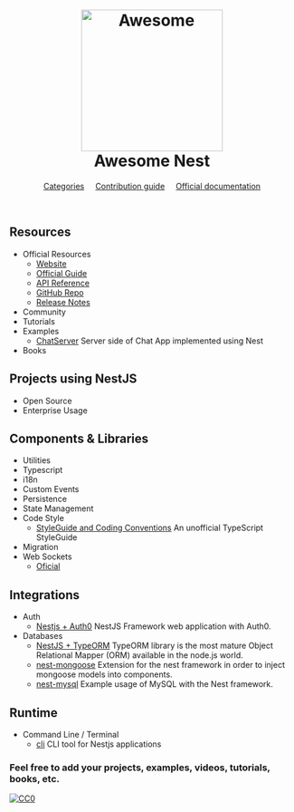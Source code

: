 <h1 align="center">
	<img width="250" src="http://nestjs.com/img/logo.png" alt="Awesome">
  <br>
  <center>
    <strong>Awesome Nest</strong>
  </center>
</h1>

<p align="center">
	<a href="#categories">Categories</a>
  &nbsp;&nbsp;&nbsp;
	<a href="contributing.md">Contribution guide</a>
  &nbsp;&nbsp;&nbsp;
	<a href="https://www.stickermule.com/marketplace/10034-awesome">Official documentation</a>
</p>

<br>

## Resources

- Official Resources
  - [Website](https://nestjs.com)
  - [Official Guide](https://docs.nestjs.com)
  - [API Reference](https://docs.nestjs.com)
  - [GitHub Repo](https://github.com/nestjs/nest)
  - [Release Notes](https://github.com/nestjs/nest/blob/master/CHANGELOG.md)
- Community
- Tutorials
- Examples
  - [ChatServer](https://github.com/Pinedo11/nestDemo-ChatServer) Server side of Chat App implemented using Nest
- Books

## Projects using NestJS
- Open Source
- Enterprise Usage

## Components & Libraries
- Utilities
- Typescript
- i18n
- Custom Events
- Persistence
- State Management
- Code Style
  - [StyleGuide and Coding Conventions](https://github.com/basarat/typescript-book/blob/master/docs/styleguide/styleguide.md) An unofficial TypeScript StyleGuide
- Migration
- Web Sockets
  - [Oficial](https://docs.nestjs.com/websockets/gateways)

## Integrations
  - Auth
    - [Nestjs + Auth0](https://github.com/cdiaz/nestjs-auth0) NestJS Framework web application with Auth0.
  - Databases
    - [NestJS + TypeORM](http://docs.nestjs.com/recipes/sql-typeorm) TypeORM library is the most mature Object Relational Mapper (ORM) available in the node.js world.
    - [nest-mongoose](https://github.com/JulianBiermann/nest-mongoose) Extension for the nest framework in order to inject mongoose models into components.
    - [nest-mysql](https://github.com/cdiaz/nest-mysql) Example usage of MySQL with the Nest framework.

## Runtime
  - Command Line / Terminal  
    - [cli](https://github.com/nestjs/nest-cli) CLI tool for Nestjs applications 


### Feel free to add your projects, examples, videos, tutorials, books, etc.

<a href="https://creativecommons.org/publicdomain/zero/1.0/"><img src="https://camo.githubusercontent.com/da896acd40e1f4f275c2da6e1d830b2865803fc8/68747470733a2f2f692e6372656174697665636f6d6d6f6e732e6f72672f702f7a65726f2f312e302f38387833312e706e67" alt="CC0" data-canonical-src="https://i.creativecommons.org/p/zero/1.0/88x31.png" style="max-width:100%;"></a>